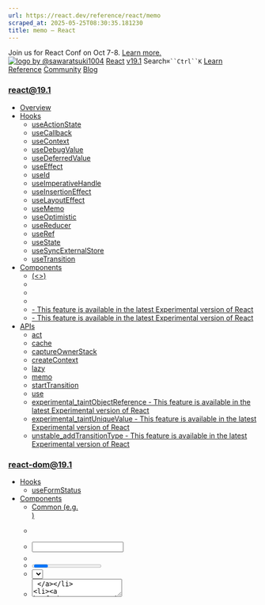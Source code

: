 ```yaml
---
url: https://react.dev/reference/react/memo
scraped_at: 2025-05-25T08:30:35.181230
title: memo – React
---
```


Join us for React Conf on Oct 7-8.
[Learn more.](https://conf.react.dev/)
[![logo by @sawaratsuki1004](https://react.dev/_next/image?url=%2Fimages%2Fuwu.png&w=128&q=75)](https://react.dev/)
[React](https://react.dev/)
[v19.1](https://react.dev/versions)
Search`⌘``Ctrl``K`
[Learn](https://react.dev/learn)
[Reference](https://react.dev/reference/react)
[Community](https://react.dev/community)
[Blog](https://react.dev/blog)
[](https://react.dev/community/translations)
[](https://github.com/facebook/react/releases)
### react@19.1
  * [Overview ](https://react.dev/reference/react "Overview")
  * [Hooks ](https://react.dev/reference/react/hooks "Hooks")
    * [useActionState ](https://react.dev/reference/react/useActionState "useActionState")
    * [useCallback ](https://react.dev/reference/react/useCallback "useCallback")
    * [useContext ](https://react.dev/reference/react/useContext "useContext")
    * [useDebugValue ](https://react.dev/reference/react/useDebugValue "useDebugValue")
    * [useDeferredValue ](https://react.dev/reference/react/useDeferredValue "useDeferredValue")
    * [useEffect ](https://react.dev/reference/react/useEffect "useEffect")
    * [useId ](https://react.dev/reference/react/useId "useId")
    * [useImperativeHandle ](https://react.dev/reference/react/useImperativeHandle "useImperativeHandle")
    * [useInsertionEffect ](https://react.dev/reference/react/useInsertionEffect "useInsertionEffect")
    * [useLayoutEffect ](https://react.dev/reference/react/useLayoutEffect "useLayoutEffect")
    * [useMemo ](https://react.dev/reference/react/useMemo "useMemo")
    * [useOptimistic ](https://react.dev/reference/react/useOptimistic "useOptimistic")
    * [useReducer ](https://react.dev/reference/react/useReducer "useReducer")
    * [useRef ](https://react.dev/reference/react/useRef "useRef")
    * [useState ](https://react.dev/reference/react/useState "useState")
    * [useSyncExternalStore ](https://react.dev/reference/react/useSyncExternalStore "useSyncExternalStore")
    * [useTransition ](https://react.dev/reference/react/useTransition "useTransition")
  * [Components ](https://react.dev/reference/react/components "Components")
    * [<Fragment> (<>) ](https://react.dev/reference/react/Fragment "<Fragment> \(<>\)")
    * [<Profiler> ](https://react.dev/reference/react/Profiler "<Profiler>")
    * [<StrictMode> ](https://react.dev/reference/react/StrictMode "<StrictMode>")
    * [<Suspense> ](https://react.dev/reference/react/Suspense "<Suspense>")
    * [<Activity> - This feature is available in the latest Experimental version of React](https://react.dev/reference/react/Activity "<Activity>")
    * [<ViewTransition> - This feature is available in the latest Experimental version of React](https://react.dev/reference/react/ViewTransition "<ViewTransition>")
  * [APIs ](https://react.dev/reference/react/apis "APIs")
    * [act ](https://react.dev/reference/react/act "act")
    * [cache ](https://react.dev/reference/react/cache "cache")
    * [captureOwnerStack ](https://react.dev/reference/react/captureOwnerStack "captureOwnerStack")
    * [createContext ](https://react.dev/reference/react/createContext "createContext")
    * [lazy ](https://react.dev/reference/react/lazy "lazy")
    * [memo ](https://react.dev/reference/react/memo "memo")
    * [startTransition ](https://react.dev/reference/react/startTransition "startTransition")
    * [use ](https://react.dev/reference/react/use "use")
    * [experimental_taintObjectReference  - This feature is available in the latest Experimental version of React](https://react.dev/reference/react/experimental_taintObjectReference "experimental_taintObjectReference")
    * [experimental_taintUniqueValue  - This feature is available in the latest Experimental version of React](https://react.dev/reference/react/experimental_taintUniqueValue "experimental_taintUniqueValue")
    * [unstable_addTransitionType  - This feature is available in the latest Experimental version of React](https://react.dev/reference/react/addTransitionType "unstable_addTransitionType")
### react-dom@19.1
  * [Hooks ](https://react.dev/reference/react-dom/hooks "Hooks")
    * [useFormStatus ](https://react.dev/reference/react-dom/hooks/useFormStatus "useFormStatus")
  * [Components ](https://react.dev/reference/react-dom/components "Components")
    * [Common (e.g. <div>) ](https://react.dev/reference/react-dom/components/common "Common \(e.g. <div>\)")
    * [<form> ](https://react.dev/reference/react-dom/components/form "<form>")
    * [<input> ](https://react.dev/reference/react-dom/components/input "<input>")
    * [<option> ](https://react.dev/reference/react-dom/components/option "<option>")
    * [<progress> ](https://react.dev/reference/react-dom/components/progress "<progress>")
    * [<select> ](https://react.dev/reference/react-dom/components/select "<select>")
    * [<textarea> ](https://react.dev/reference/react-dom/components/textarea "<textarea>")
    * [<link> ](https://react.dev/reference/react-dom/components/link "<link>")
    * [<meta> ](https://react.dev/reference/react-dom/components/meta "<meta>")
    * [<script> ](https://react.dev/reference/react-dom/components/script "<script>")
    * [<style> ](https://react.dev/reference/react-dom/components/style "<style>")
    * [<title> ](https://react.dev/reference/react-dom/components/title "<title>")
  * [APIs ](https://react.dev/reference/react-dom "APIs")
    * [createPortal ](https://react.dev/reference/react-dom/createPortal "createPortal")
    * [flushSync ](https://react.dev/reference/react-dom/flushSync "flushSync")
    * [preconnect ](https://react.dev/reference/react-dom/preconnect "preconnect")
    * [prefetchDNS ](https://react.dev/reference/react-dom/prefetchDNS "prefetchDNS")
    * [preinit ](https://react.dev/reference/react-dom/preinit "preinit")
    * [preinitModule ](https://react.dev/reference/react-dom/preinitModule "preinitModule")
    * [preload ](https://react.dev/reference/react-dom/preload "preload")
    * [preloadModule ](https://react.dev/reference/react-dom/preloadModule "preloadModule")
  * [Client APIs ](https://react.dev/reference/react-dom/client "Client APIs")
    * [createRoot ](https://react.dev/reference/react-dom/client/createRoot "createRoot")
    * [hydrateRoot ](https://react.dev/reference/react-dom/client/hydrateRoot "hydrateRoot")
  * [Server APIs ](https://react.dev/reference/react-dom/server "Server APIs")
    * [renderToPipeableStream ](https://react.dev/reference/react-dom/server/renderToPipeableStream "renderToPipeableStream")
    * [renderToReadableStream ](https://react.dev/reference/react-dom/server/renderToReadableStream "renderToReadableStream")
    * [renderToStaticMarkup ](https://react.dev/reference/react-dom/server/renderToStaticMarkup "renderToStaticMarkup")
    * [renderToString ](https://react.dev/reference/react-dom/server/renderToString "renderToString")
  * [Static APIs ](https://react.dev/reference/react-dom/static "Static APIs")
    * [prerender ](https://react.dev/reference/react-dom/static/prerender "prerender")
    * [prerenderToNodeStream ](https://react.dev/reference/react-dom/static/prerenderToNodeStream "prerenderToNodeStream")
### Rules of React
  * [Overview ](https://react.dev/reference/rules "Overview")
    * [Components and Hooks must be pure ](https://react.dev/reference/rules/components-and-hooks-must-be-pure "Components and Hooks must be pure")
    * [React calls Components and Hooks ](https://react.dev/reference/rules/react-calls-components-and-hooks "React calls Components and Hooks")
    * [Rules of Hooks ](https://react.dev/reference/rules/rules-of-hooks "Rules of Hooks")
### React Server Components
  * [Server Components ](https://react.dev/reference/rsc/server-components "Server Components")
  * [Server Functions ](https://react.dev/reference/rsc/server-functions "Server Functions")
  * [Directives ](https://react.dev/reference/rsc/directives "Directives")
    * ['use client' ](https://react.dev/reference/rsc/use-client "'use client'")
    * ['use server' ](https://react.dev/reference/rsc/use-server "'use server'")
### Legacy APIs
  * [Legacy React APIs ](https://react.dev/reference/react/legacy "Legacy React APIs")
    * [Children ](https://react.dev/reference/react/Children "Children")
    * [cloneElement ](https://react.dev/reference/react/cloneElement "cloneElement")
    * [Component ](https://react.dev/reference/react/Component "Component")
    * [createElement ](https://react.dev/reference/react/createElement "createElement")
    * [createRef ](https://react.dev/reference/react/createRef "createRef")
    * [forwardRef ](https://react.dev/reference/react/forwardRef "forwardRef")
    * [isValidElement ](https://react.dev/reference/react/isValidElement "isValidElement")
    * [PureComponent ](https://react.dev/reference/react/PureComponent "PureComponent")


Is this page useful?
[API Reference](https://react.dev/reference/react)
[APIs](https://react.dev/reference/react/apis)
# memo[](https://react.dev/reference/react/memo#undefined "Link for this heading")
`memo` lets you skip re-rendering a component when its props are unchanged.
```

const MemoizedComponent = memo(SomeComponent, arePropsEqual?)

```

  * [Reference ](https://react.dev/reference/react/memo#reference)
    * [`memo(Component, arePropsEqual?)` ](https://react.dev/reference/react/memo#memo)
  * [Usage ](https://react.dev/reference/react/memo#usage)
    * [Skipping re-rendering when props are unchanged ](https://react.dev/reference/react/memo#skipping-re-rendering-when-props-are-unchanged)
    * [Updating a memoized component using state ](https://react.dev/reference/react/memo#updating-a-memoized-component-using-state)
    * [Updating a memoized component using a context ](https://react.dev/reference/react/memo#updating-a-memoized-component-using-a-context)
    * [Minimizing props changes ](https://react.dev/reference/react/memo#minimizing-props-changes)
    * [Specifying a custom comparison function ](https://react.dev/reference/react/memo#specifying-a-custom-comparison-function)
  * [Troubleshooting ](https://react.dev/reference/react/memo#troubleshooting)
    * [My component re-renders when a prop is an object, array, or function ](https://react.dev/reference/react/memo#my-component-rerenders-when-a-prop-is-an-object-or-array)


## Reference [](https://react.dev/reference/react/memo#reference "Link for Reference ")
### `memo(Component, arePropsEqual?)` [](https://react.dev/reference/react/memo#memo "Link for this heading")
Wrap a component in `memo` to get a _memoized_ version of that component. This memoized version of your component will usually not be re-rendered when its parent component is re-rendered as long as its props have not changed. But React may still re-render it: memoization is a performance optimization, not a guarantee.
```

import { memo } from 'react';
const SomeComponent = memo(function SomeComponent(props) {
 // ...
});

```

[See more examples below.](https://react.dev/reference/react/memo#usage)
#### Parameters [](https://react.dev/reference/react/memo#parameters "Link for Parameters ")
  * `Component`: The component that you want to memoize. The `memo` does not modify this component, but returns a new, memoized component instead. Any valid React component, including functions and [`forwardRef`](https://react.dev/reference/react/forwardRef) components, is accepted.
  * **optional** `arePropsEqual`: A function that accepts two arguments: the component’s previous props, and its new props. It should return `true` if the old and new props are equal: that is, if the component will render the same output and behave in the same way with the new props as with the old. Otherwise it should return `false`. Usually, you will not specify this function. By default, React will compare each prop with [`Object.is`.](https://developer.mozilla.org/en-US/docs/Web/JavaScript/Reference/Global_Objects/Object/is)


#### Returns [](https://react.dev/reference/react/memo#returns "Link for Returns ")
`memo` returns a new React component. It behaves the same as the component provided to `memo` except that React will not always re-render it when its parent is being re-rendered unless its props have changed.
## Usage [](https://react.dev/reference/react/memo#usage "Link for Usage ")
### Skipping re-rendering when props are unchanged [](https://react.dev/reference/react/memo#skipping-re-rendering-when-props-are-unchanged "Link for Skipping re-rendering when props are unchanged ")
React normally re-renders a component whenever its parent re-renders. With `memo`, you can create a component that React will not re-render when its parent re-renders so long as its new props are the same as the old props. Such a component is said to be _memoized_.
To memoize a component, wrap it in `memo` and use the value that it returns in place of your original component:
```

const Greeting = memo(function Greeting({ name }) {
 return <h1>Hello, {name}!</h1>;
});
export default Greeting;

```

A React component should always have [pure rendering logic.](https://react.dev/learn/keeping-components-pure) This means that it must return the same output if its props, state, and context haven’t changed. By using `memo`, you are telling React that your component complies with this requirement, so React doesn’t need to re-render as long as its props haven’t changed. Even with `memo`, your component will re-render if its own state changes or if a context that it’s using changes.
In this example, notice that the `Greeting` component re-renders whenever `name` is changed (because that’s one of its props), but not when `address` is changed (because it’s not passed to `Greeting` as a prop):
App.js
App.js
Download ResetFork
```
import { memo, useState } from 'react';
export default function MyApp() {
 const [name, setName] = useState('');
 const [address, setAddress] = useState('');
 return (
  <>
   <label>
    Name{': '}
    <input value={name} onChange={e => setName(e.target.value)} />
   </label>
   <label>
    Address{': '}
    <input value={address} onChange={e => setAddress(e.target.value)} />
   </label>
   <Greeting name={name} />
  </>
 );
}
const Greeting = memo(function Greeting({ name }) {
 console.log("Greeting was rendered at", new Date().toLocaleTimeString());
 return <h3>Hello{name && ', '}{name}!</h3>;
});

```

Show more
### Note
**You should only rely on`memo` as a performance optimization.** If your code doesn’t work without it, find the underlying problem and fix it first. Then you may add `memo` to improve performance.
##### Deep Dive
#### Should you add memo everywhere? [](https://react.dev/reference/react/memo#should-you-add-memo-everywhere "Link for Should you add memo everywhere? ")
Show Details
If your app is like this site, and most interactions are coarse (like replacing a page or an entire section), memoization is usually unnecessary. On the other hand, if your app is more like a drawing editor, and most interactions are granular (like moving shapes), then you might find memoization very helpful.
Optimizing with `memo` is only valuable when your component re-renders often with the same exact props, and its re-rendering logic is expensive. If there is no perceptible lag when your component re-renders, `memo` is unnecessary. Keep in mind that `memo` is completely useless if the props passed to your component are _always different,_ such as if you pass an object or a plain function defined during rendering. This is why you will often need [`useMemo`](https://react.dev/reference/react/useMemo#skipping-re-rendering-of-components) and [`useCallback`](https://react.dev/reference/react/useCallback#skipping-re-rendering-of-components) together with `memo`.
There is no benefit to wrapping a component in `memo` in other cases. There is no significant harm to doing that either, so some teams choose to not think about individual cases, and memoize as much as possible. The downside of this approach is that code becomes less readable. Also, not all memoization is effective: a single value that’s “always new” is enough to break memoization for an entire component.
**In practice, you can make a lot of memoization unnecessary by following a few principles:**
  1. When a component visually wraps other components, let it [accept JSX as children.](https://react.dev/learn/passing-props-to-a-component#passing-jsx-as-children) This way, when the wrapper component updates its own state, React knows that its children don’t need to re-render.
  2. Prefer local state and don’t [lift state up](https://react.dev/learn/sharing-state-between-components) any further than necessary. For example, don’t keep transient state like forms and whether an item is hovered at the top of your tree or in a global state library.
  3. Keep your [rendering logic pure.](https://react.dev/learn/keeping-components-pure) If re-rendering a component causes a problem or produces some noticeable visual artifact, it’s a bug in your component! Fix the bug instead of adding memoization.
  4. Avoid [unnecessary Effects that update state.](https://react.dev/learn/you-might-not-need-an-effect) Most performance problems in React apps are caused by chains of updates originating from Effects that cause your components to render over and over.
  5. Try to [remove unnecessary dependencies from your Effects.](https://react.dev/learn/removing-effect-dependencies) For example, instead of memoization, it’s often simpler to move some object or a function inside an Effect or outside the component.


If a specific interaction still feels laggy, [use the React Developer Tools profiler](https://legacy.reactjs.org/blog/2018/09/10/introducing-the-react-profiler.html) to see which components would benefit the most from memoization, and add memoization where needed. These principles make your components easier to debug and understand, so it’s good to follow them in any case. In the long term, we’re researching [doing granular memoization automatically](https://www.youtube.com/watch?v=lGEMwh32soc) to solve this once and for all.
### Updating a memoized component using state [](https://react.dev/reference/react/memo#updating-a-memoized-component-using-state "Link for Updating a memoized component using state ")
Even when a component is memoized, it will still re-render when its own state changes. Memoization only has to do with props that are passed to the component from its parent.
App.js
App.js
Download ResetFork
```
import { memo, useState } from 'react';
export default function MyApp() {
 const [name, setName] = useState('');
 const [address, setAddress] = useState('');
 return (
  <>
   <label>
    Name{': '}
    <input value={name} onChange={e => setName(e.target.value)} />
   </label>
   <label>
    Address{': '}
    <input value={address} onChange={e => setAddress(e.target.value)} />
   </label>
   <Greeting name={name} />
  </>
 );
}
const Greeting = memo(function Greeting({ name }) {
 console.log('Greeting was rendered at', new Date().toLocaleTimeString());
 const [greeting, setGreeting] = useState('Hello');
 return (
  <>
   <h3>{greeting}{name && ', '}{name}!</h3>
   <GreetingSelector value={greeting} onChange={setGreeting} />
  </>
 );
});
function GreetingSelector({ value, onChange }) {
 return (
  <>
   <label>
    <input
     type="radio"
     checked={value === 'Hello'}
     onChange={e => onChange('Hello')}
    />
    Regular greeting
   </label>
   <label>
    <input
     type="radio"
     checked={value === 'Hello and welcome'}
     onChange={e => onChange('Hello and welcome')}
    />
    Enthusiastic greeting
   </label>
  </>
 );
}

```

Show more
If you set a state variable to its current value, React will skip re-rendering your component even without `memo`. You may still see your component function being called an extra time, but the result will be discarded.
### Updating a memoized component using a context [](https://react.dev/reference/react/memo#updating-a-memoized-component-using-a-context "Link for Updating a memoized component using a context ")
Even when a component is memoized, it will still re-render when a context that it’s using changes. Memoization only has to do with props that are passed to the component from its parent.
App.js
App.js
Download ResetFork
```
import { createContext, memo, useContext, useState } from 'react';
const ThemeContext = createContext(null);
export default function MyApp() {
 const [theme, setTheme] = useState('dark');
 function handleClick() {
  setTheme(theme === 'dark' ? 'light' : 'dark'); 
 }
 return (
  <ThemeContext.Provider value={theme}>
   <button onClick={handleClick}>
    Switch theme
   </button>
   <Greeting name="Taylor" />
  </ThemeContext.Provider>
 );
}
const Greeting = memo(function Greeting({ name }) {
 console.log("Greeting was rendered at", new Date().toLocaleTimeString());
 const theme = useContext(ThemeContext);
 return (
  <h3 className={theme}>Hello, {name}!</h3>
 );
});

```

Show more
To make your component re-render only when a _part_ of some context changes, split your component in two. Read what you need from the context in the outer component, and pass it down to a memoized child as a prop.
### Minimizing props changes [](https://react.dev/reference/react/memo#minimizing-props-changes "Link for Minimizing props changes ")
When you use `memo`, your component re-renders whenever any prop is not _shallowly equal_ to what it was previously. This means that React compares every prop in your component with its previous value using the [`Object.is`](https://developer.mozilla.org/en-US/docs/Web/JavaScript/Reference/Global_Objects/Object/is) comparison. Note that `Object.is(3, 3)` is `true`, but `Object.is({}, {})` is `false`.
To get the most out of `memo`, minimize the times that the props change. For example, if the prop is an object, prevent the parent component from re-creating that object every time by using [`useMemo`:](https://react.dev/reference/react/useMemo)
```

function Page() {
 const [name, setName] = useState('Taylor');
 const [age, setAge] = useState(42);
 const person = useMemo(
  () => ({ name, age }),
  [name, age]
 );
 return <Profile person={person} />;
}
const Profile = memo(function Profile({ person }) {
 // ...
});

```

A better way to minimize props changes is to make sure the component accepts the minimum necessary information in its props. For example, it could accept individual values instead of a whole object:
```

function Page() {
 const [name, setName] = useState('Taylor');
 const [age, setAge] = useState(42);
 return <Profile name={name} age={age} />;
}
const Profile = memo(function Profile({ name, age }) {
 // ...
});

```

Even individual values can sometimes be projected to ones that change less frequently. For example, here a component accepts a boolean indicating the presence of a value rather than the value itself:
```

function GroupsLanding({ person }) {
 const hasGroups = person.groups !== null;
 return <CallToAction hasGroups={hasGroups} />;
}
const CallToAction = memo(function CallToAction({ hasGroups }) {
 // ...
});

```

When you need to pass a function to memoized component, either declare it outside your component so that it never changes, or [`useCallback`](https://react.dev/reference/react/useCallback#skipping-re-rendering-of-components) to cache its definition between re-renders.
### Specifying a custom comparison function [](https://react.dev/reference/react/memo#specifying-a-custom-comparison-function "Link for Specifying a custom comparison function ")
In rare cases it may be infeasible to minimize the props changes of a memoized component. In that case, you can provide a custom comparison function, which React will use to compare the old and new props instead of using shallow equality. This function is passed as a second argument to `memo`. It should return `true` only if the new props would result in the same output as the old props; otherwise it should return `false`.
```

const Chart = memo(function Chart({ dataPoints }) {
 // ...
}, arePropsEqual);
function arePropsEqual(oldProps, newProps) {
 return (
  oldProps.dataPoints.length === newProps.dataPoints.length &&
  oldProps.dataPoints.every((oldPoint, index) => {
   const newPoint = newProps.dataPoints[index];
   return oldPoint.x === newPoint.x && oldPoint.y === newPoint.y;
  })
 );
}

```

If you do this, use the Performance panel in your browser developer tools to make sure that your comparison function is actually faster than re-rendering the component. You might be surprised.
When you do performance measurements, make sure that React is running in the production mode.
### Pitfall
If you provide a custom `arePropsEqual` implementation, **you must compare every prop, including functions.** Functions often [close over](https://developer.mozilla.org/en-US/docs/Web/JavaScript/Closures) the props and state of parent components. If you return `true` when `oldProps.onClick !== newProps.onClick`, your component will keep “seeing” the props and state from a previous render inside its `onClick` handler, leading to very confusing bugs.
Avoid doing deep equality checks inside `arePropsEqual` unless you are 100% sure that the data structure you’re working with has a known limited depth. **Deep equality checks can become incredibly slow** and can freeze your app for many seconds if someone changes the data structure later.
## Troubleshooting [](https://react.dev/reference/react/memo#troubleshooting "Link for Troubleshooting ")
### My component re-renders when a prop is an object, array, or function [](https://react.dev/reference/react/memo#my-component-rerenders-when-a-prop-is-an-object-or-array "Link for My component re-renders when a prop is an object, array, or function ")
React compares old and new props by shallow equality: that is, it considers whether each new prop is reference-equal to the old prop. If you create a new object or array each time the parent is re-rendered, even if the individual elements are each the same, React will still consider it to be changed. Similarly, if you create a new function when rendering the parent component, React will consider it to have changed even if the function has the same definition. To avoid this, [simplify props or memoize props in the parent component](https://react.dev/reference/react/memo#minimizing-props-changes).
[Previouslazy](https://react.dev/reference/react/lazy)[NextstartTransition](https://react.dev/reference/react/startTransition)
[](https://opensource.fb.com/)
Copyright © Meta Platforms, Inc
no uwu plz
uwu?
Logo by[@sawaratsuki1004](https://twitter.com/sawaratsuki1004)
[Learn React](https://react.dev/learn)
[Quick Start](https://react.dev/learn)
[Installation](https://react.dev/learn/installation)
[Describing the UI](https://react.dev/learn/describing-the-ui)
[Adding Interactivity](https://react.dev/learn/adding-interactivity)
[Managing State](https://react.dev/learn/managing-state)
[Escape Hatches](https://react.dev/learn/escape-hatches)
[API Reference](https://react.dev/reference/react)
[React APIs](https://react.dev/reference/react)
[React DOM APIs](https://react.dev/reference/react-dom)
[Community](https://react.dev/community)
[Code of Conduct](https://github.com/facebook/react/blob/main/CODE_OF_CONDUCT.md)
[Meet the Team](https://react.dev/community/team)
[Docs Contributors](https://react.dev/community/docs-contributors)
[Acknowledgements](https://react.dev/community/acknowledgements)
More
[Blog](https://react.dev/blog)
[React Native](https://reactnative.dev/)
[Privacy](https://opensource.facebook.com/legal/privacy)
[Terms](https://opensource.fb.com/legal/terms/)
[](https://www.facebook.com/react)[](https://twitter.com/reactjs)[](https://bsky.app/profile/react.dev)[](https://github.com/facebook/react)
## On this page
  * [Overview](https://react.dev/reference/react/memo)
  * [Reference ](https://react.dev/reference/react/memo#reference)
  * [`memo(Component, arePropsEqual?)` ](https://react.dev/reference/react/memo#memo)
  * [Usage ](https://react.dev/reference/react/memo#usage)
  * [Skipping re-rendering when props are unchanged ](https://react.dev/reference/react/memo#skipping-re-rendering-when-props-are-unchanged)
  * [Updating a memoized component using state ](https://react.dev/reference/react/memo#updating-a-memoized-component-using-state)
  * [Updating a memoized component using a context ](https://react.dev/reference/react/memo#updating-a-memoized-component-using-a-context)
  * [Minimizing props changes ](https://react.dev/reference/react/memo#minimizing-props-changes)
  * [Specifying a custom comparison function ](https://react.dev/reference/react/memo#specifying-a-custom-comparison-function)
  * [Troubleshooting ](https://react.dev/reference/react/memo#troubleshooting)
  * [My component re-renders when a prop is an object, array, or function ](https://react.dev/reference/react/memo#my-component-rerenders-when-a-prop-is-an-object-or-array)



